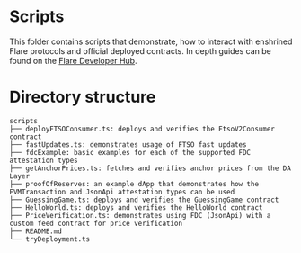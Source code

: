 # Scripts

This folder contains scripts that demonstrate, how to interact with enshrined Flare protocols and official deployed contracts.
In depth guides can be found on the [Flare Developer Hub](https://dev.flare.network/fdc/guides/hardhat).

# Directory structure

```
scripts
├── deployFTSOConsumer.ts: deploys and verifies the FtsoV2Consumer contract
├── fastUpdates.ts: demonstrates usage of FTSO fast updates
├── fdcExample: basic examples for each of the supported FDC attestation types
├── getAnchorPrices.ts: fetches and verifies anchor prices from the DA Layer
├── proofOfReserves: an example dApp that demonstrates how the EVMTransaction and JsonApi attestation types can be used
├── GuessingGame.ts: deploys and verifies the GuessingGame contract
├── HelloWorld.ts: deploys and verifies the HelloWorld contract
├── PriceVerification.ts: demonstrates using FDC (JsonApi) with a custom feed contract for price verification
├── README.md
└── tryDeployment.ts
```
